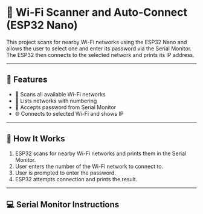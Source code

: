 # 📡 Wi-Fi Scanner and Auto-Connect (ESP32 Nano)

This project scans for nearby Wi-Fi networks using the ESP32 Nano and allows the user to select one and enter its password via the Serial Monitor. The ESP32 then connects to the selected network and prints its IP address.

---

## 🔧 Features

- 📶 Scans all available Wi-Fi networks
- 🔢 Lists networks with numbering
- 🔐 Accepts password from Serial Monitor
- 🌐 Connects to selected Wi-Fi and shows IP

---

## 🧪 How It Works

1. ESP32 scans for nearby Wi-Fi networks and prints them in the Serial Monitor.
2. User enters the number of the Wi-Fi network to connect to.
3. User is prompted to enter the password.
4. ESP32 attempts connection and prints the result.

---

## 💻 Serial Monitor Instructions

